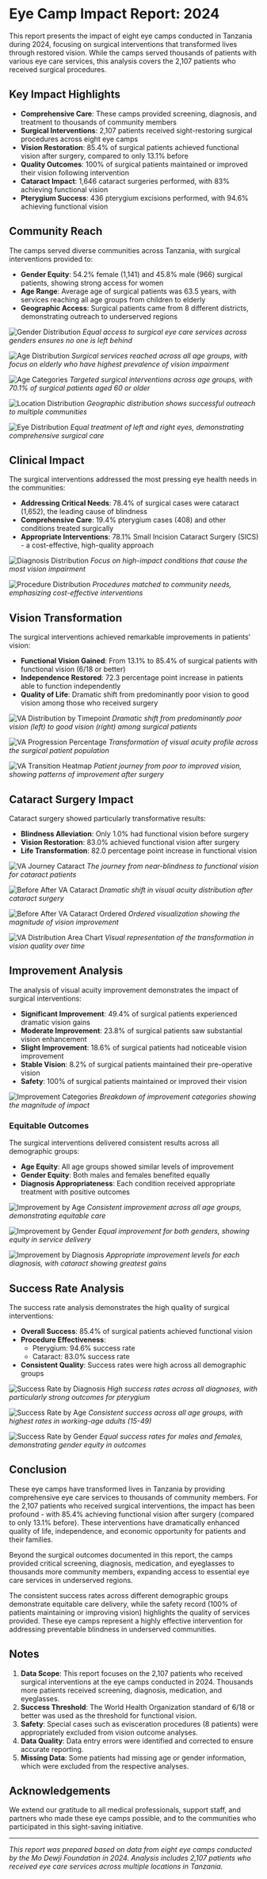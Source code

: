 # Eye Camp Impact Report: 2024

This report presents the impact of eight eye camps conducted in Tanzania during 2024, focusing on surgical interventions that transformed lives through restored vision. While the camps served thousands of patients with various eye care services, this analysis covers the 2,107 patients who received surgical procedures.

## Key Impact Highlights

- **Comprehensive Care**: These camps provided screening, diagnosis, and treatment to thousands of community members
- **Surgical Interventions**: 2,107 patients received sight-restoring surgical procedures across eight eye camps
- **Vision Restoration**: 85.4% of surgical patients achieved functional vision after surgery, compared to only 13.1% before
- **Quality Outcomes**: 100% of surgical patients maintained or improved their vision following intervention
- **Cataract Impact**: 1,646 cataract surgeries performed, with 83% achieving functional vision
- **Pterygium Success**: 436 pterygium excisions performed, with 94.6% achieving functional vision

## Community Reach

The camps served diverse communities across Tanzania, with surgical interventions provided to:

- **Gender Equity**: 54.2% female (1,141) and 45.8% male (966) surgical patients, showing strong access for women
- **Age Range**: Average age of surgical patients was 63.5 years, with services reaching all age groups from children to elderly
- **Geographic Access**: Surgical patients came from 8 different districts, demonstrating outreach to underserved regions

![Gender Distribution](visualizations/gender_distribution.png)
*Equal access to surgical eye care services across genders ensures no one is left behind*

![Age Distribution](visualizations/age_distribution.png)
*Surgical services reached across all age groups, with focus on elderly who have highest prevalence of vision impairment*

![Age Categories](visualizations/age_categories.png)
*Targeted surgical interventions across age groups, with 70.1% of surgical patients aged 60 or older*

![Location Distribution](visualizations/location_distribution.png)
*Geographic distribution shows successful outreach to multiple communities*

![Eye Distribution](visualizations/eye_distribution.png)
*Equal treatment of left and right eyes, demonstrating comprehensive surgical care*

## Clinical Impact

The surgical interventions addressed the most pressing eye health needs in the communities:

- **Addressing Critical Needs**: 78.4% of surgical cases were cataract (1,652), the leading cause of blindness
- **Comprehensive Care**: 19.4% pterygium cases (408) and other conditions treated surgically
- **Appropriate Interventions**: 78.1% Small Incision Cataract Surgery (SICS) - a cost-effective, high-quality approach

![Diagnosis Distribution](visualizations/diagnosis_distribution.png)
*Focus on high-impact conditions that cause the most vision impairment*

![Procedure Distribution](visualizations/procedure_distribution.png)
*Procedures matched to community needs, emphasizing cost-effective interventions*

## Vision Transformation

The surgical interventions achieved remarkable improvements in patients' vision:

- **Functional Vision Gained**: From 13.1% to 85.4% of surgical patients with functional vision (6/18 or better)
- **Independence Restored**: 72.3 percentage point increase in patients able to function independently
- **Quality of Life**: Dramatic shift from predominantly poor vision to good vision among those who received surgery

![VA Distribution by Timepoint](visualizations/va_distribution_by_timepoint.png)
*Dramatic shift from predominantly poor vision (left) to good vision (right) among surgical patients*

![VA Progression Percentage](visualizations/va_progression_percentage.png)
*Transformation of visual acuity profile across the surgical patient population*

![VA Transition Heatmap](visualizations/va_transition_heatmap.png)
*Patient journey from poor to improved vision, showing patterns of improvement after surgery*

## Cataract Surgery Impact

Cataract surgery showed particularly transformative results:

- **Blindness Alleviation**: Only 1.0% had functional vision before surgery
- **Vision Restoration**: 83.0% achieved functional vision after surgery
- **Life Transformation**: 82.0 percentage point increase in functional vision

![VA Journey Cataract](visualizations/va_journey_cataract.png)
*The journey from near-blindness to functional vision for cataract patients*

![Before After VA Cataract](visualizations/before_after_va_cataract.png)
*Dramatic shift in visual acuity distribution after cataract surgery*

![Before After VA Cataract Ordered](visualizations/before_after_va_cataract_ordered.png)
*Ordered visualization showing the magnitude of vision improvement*

![VA Distribution Area Chart](visualizations/va_distribution_area_chart.png)
*Visual representation of the transformation in vision quality over time*

## Improvement Analysis

The analysis of visual acuity improvement demonstrates the impact of surgical interventions:

- **Significant Improvement**: 49.4% of surgical patients experienced dramatic vision gains
- **Moderate Improvement**: 23.8% of surgical patients saw substantial vision enhancement
- **Slight Improvement**: 18.6% of surgical patients had noticeable vision improvement
- **Stable Vision**: 8.2% of surgical patients maintained their pre-operative vision
- **Safety**: 100% of surgical patients maintained or improved their vision

![Improvement Categories](visualizations/improvement_categories.png)
*Breakdown of improvement categories showing the magnitude of impact*

### Equitable Outcomes

The surgical interventions delivered consistent results across all demographic groups:

- **Age Equity**: All age groups showed similar levels of improvement
- **Gender Equity**: Both males and females benefited equally
- **Diagnosis Appropriateness**: Each condition received appropriate treatment with positive outcomes

![Improvement by Age](visualizations/improvement_by_age.png)
*Consistent improvement across all age groups, demonstrating equitable care*

![Improvement by Gender](visualizations/improvement_by_gender.png)
*Equal improvement for both genders, showing equity in service delivery*

![Improvement by Diagnosis](visualizations/improvement_by_diagnosis.png)
*Appropriate improvement levels for each diagnosis, with cataract showing greatest gains*

## Success Rate Analysis

The success rate analysis demonstrates the high quality of surgical interventions:

- **Overall Success**: 85.4% of surgical patients achieved functional vision
- **Procedure Effectiveness**: 
  - Pterygium: 94.6% success rate
  - Cataract: 83.0% success rate
- **Consistent Quality**: Success rates were high across all demographic groups

![Success Rate by Diagnosis](visualizations/success_rate_by_diagnosis.png)
*High success rates across all diagnoses, with particularly strong outcomes for pterygium*

![Success Rate by Age](visualizations/success_rate_by_age.png)
*Consistent success across all age groups, with highest rates in working-age adults (15-49)*

![Success Rate by Gender](visualizations/success_rate_by_gender.png)
*Equal success rates for males and females, demonstrating gender equity in outcomes*

## Conclusion

These eye camps have transformed lives in Tanzania by providing comprehensive eye care services to thousands of community members. For the 2,107 patients who received surgical interventions, the impact has been profound - with 85.4% achieving functional vision after surgery (compared to only 13.1% before). These interventions have dramatically enhanced quality of life, independence, and economic opportunity for patients and their families.

Beyond the surgical outcomes documented in this report, the camps provided critical screening, diagnosis, medication, and eyeglasses to thousands more community members, expanding access to essential eye care services in underserved regions.

The consistent success rates across different demographic groups demonstrate equitable care delivery, while the safety record (100% of patients maintaining or improving vision) highlights the quality of services provided. These eye camps represent a highly effective intervention for addressing preventable blindness in underserved communities.

## Notes

1. **Data Scope**: This report focuses on the 2,107 patients who received surgical interventions at the eye camps conducted in 2024. Thousands more patients received screening, diagnosis, medication, and eyeglasses.
2. **Success Threshold**: The World Health Organization standard of 6/18 or better was used as the threshold for functional vision.
3. **Safety**: Special cases such as evisceration procedures (8 patients) were appropriately excluded from vision outcome analyses.
4. **Data Quality**: Data entry errors were identified and corrected to ensure accurate reporting.
5. **Missing Data**: Some patients had missing age or gender information, which were excluded from the respective analyses.

## Acknowledgements

We extend our gratitude to all medical professionals, support staff, and partners who made these eye camps possible, and to the communities who participated in this sight-saving initiative.

---

*This report was prepared based on data from eight eye camps conducted by the Mo Dewji Foundation in 2024. Analysis includes 2,107 patients who received eye care services across multiple locations in Tanzania.* 
